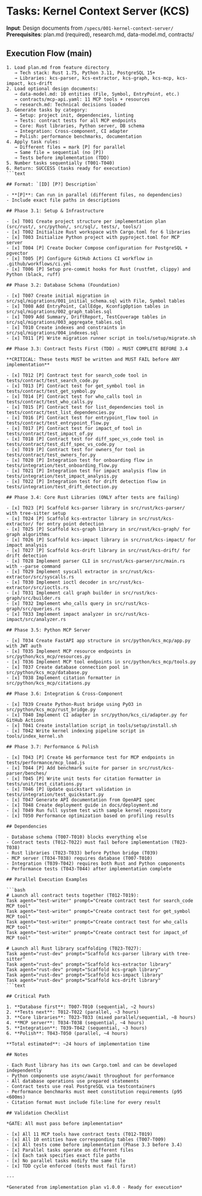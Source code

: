 # Tasks: Kernel Context Server (KCS)

**Input**: Design documents from `/specs/001-kernel-context-server/`
**Prerequisites**: plan.md (required), research.md, data-model.md, contracts/

## Execution Flow (main)

```text
1. Load plan.md from feature directory
   → Tech stack: Rust 1.75, Python 3.11, PostgreSQL 15+
   → Libraries: kcs-parser, kcs-extractor, kcs-graph, kcs-mcp, kcs-impact, kcs-drift
2. Load optional design documents:
   → data-model.md: 10 entities (File, Symbol, EntryPoint, etc.)
   → contracts/mcp-api.yaml: 11 MCP tools + resources
   → research.md: Technical decisions loaded
3. Generate tasks by category:
   → Setup: project init, dependencies, linting
   → Tests: contract tests for all MCP endpoints
   → Core: Rust libraries, Python server, DB schema
   → Integration: Cross-component, CI adapter
   → Polish: performance benchmarks, documentation
4. Apply task rules:
   → Different files = mark [P] for parallel
   → Same file = sequential (no [P])
   → Tests before implementation (TDD)
5. Number tasks sequentially (T001-T040)
6. Return: SUCCESS (tasks ready for execution)
```text

## Format: `[ID] [P?] Description`

- **[P]**: Can run in parallel (different files, no dependencies)
- Include exact file paths in descriptions

## Phase 3.1: Setup & Infrastructure

- [x] T001 Create project structure per implementation plan (src/rust/, src/python/, src/sql/, tests/, tools/)
- [x] T002 Initialize Rust workspace with Cargo.toml for 6 libraries
- [x] T003 Initialize Python project with pyproject.toml for MCP server
- [x] T004 [P] Create Docker Compose configuration for PostgreSQL + pgvector
- [x] T005 [P] Configure GitHub Actions CI workflow in .github/workflows/ci.yml
- [x] T006 [P] Setup pre-commit hooks for Rust (rustfmt, clippy) and Python (black, ruff)

## Phase 3.2: Database Schema (Foundation)

- [x] T007 Create initial migration in src/sql/migrations/001_initial_schema.sql with File, Symbol tables
- [x] T008 Add EntryPoint, CallEdge, KconfigOption tables in src/sql/migrations/002_graph_tables.sql
- [x] T009 Add Summary, DriftReport, TestCoverage tables in src/sql/migrations/003_aggregate_tables.sql
- [x] T010 Create indexes and constraints in src/sql/migrations/004_indexes.sql
- [x] T011 [P] Write migration runner script in tools/setup/migrate.sh

## Phase 3.3: Contract Tests First (TDD) ⚠️ MUST COMPLETE BEFORE 3.4

**CRITICAL: These tests MUST be written and MUST FAIL before ANY implementation**

- [x] T012 [P] Contract test for search_code tool in tests/contract/test_search_code.py
- [x] T013 [P] Contract test for get_symbol tool in tests/contract/test_get_symbol.py
- [x] T014 [P] Contract test for who_calls tool in tests/contract/test_who_calls.py
- [x] T015 [P] Contract test for list_dependencies tool in tests/contract/test_list_dependencies.py
- [x] T016 [P] Contract test for entrypoint_flow tool in tests/contract/test_entrypoint_flow.py
- [x] T017 [P] Contract test for impact_of tool in tests/contract/test_impact_of.py
- [x] T018 [P] Contract test for diff_spec_vs_code tool in tests/contract/test_diff_spec_vs_code.py
- [x] T019 [P] Contract test for owners_for tool in tests/contract/test_owners_for.py
- [x] T020 [P] Integration test for onboarding flow in tests/integration/test_onboarding_flow.py
- [x] T021 [P] Integration test for impact analysis flow in tests/integration/test_impact_analysis.py
- [x] T022 [P] Integration test for drift detection flow in tests/integration/test_drift_detection.py

## Phase 3.4: Core Rust Libraries (ONLY after tests are failing)

- [x] T023 [P] Scaffold kcs-parser library in src/rust/kcs-parser/ with tree-sitter setup
- [x] T024 [P] Scaffold kcs-extractor library in src/rust/kcs-extractor/ for entry point detection
- [x] T025 [P] Scaffold kcs-graph library in src/rust/kcs-graph/ for graph algorithms
- [x] T026 [P] Scaffold kcs-impact library in src/rust/kcs-impact/ for impact analysis
- [x] T027 [P] Scaffold kcs-drift library in src/rust/kcs-drift/ for drift detection
- [x] T028 Implement parser CLI in src/rust/kcs-parser/src/main.rs with --parse command
- [x] T029 Implement syscall extractor in src/rust/kcs-extractor/src/syscalls.rs
- [x] T030 Implement ioctl decoder in src/rust/kcs-extractor/src/ioctls.rs
- [x] T031 Implement call graph builder in src/rust/kcs-graph/src/builder.rs
- [x] T032 Implement who_calls query in src/rust/kcs-graph/src/queries.rs
- [x] T033 Implement impact analyzer in src/rust/kcs-impact/src/analyzer.rs

## Phase 3.5: Python MCP Server

- [x] T034 Create FastAPI app structure in src/python/kcs_mcp/app.py with JWT auth
- [x] T035 Implement MCP resource endpoints in src/python/kcs_mcp/resources.py
- [x] T036 Implement MCP tool endpoints in src/python/kcs_mcp/tools.py
- [x] T037 Create database connection pool in src/python/kcs_mcp/database.py
- [x] T038 Implement citation formatter in src/python/kcs_mcp/citations.py

## Phase 3.6: Integration & Cross-Component

- [x] T039 Create Python-Rust bridge using PyO3 in src/python/kcs_mcp/rust_bridge.py
- [x] T040 Implement CI adapter in src/python/kcs_ci/adapter.py for GitHub Actions
- [x] T041 Create installation script in tools/setup/install.sh
- [x] T042 Write kernel indexing pipeline script in tools/index_kernel.sh

## Phase 3.7: Performance & Polish

- [x] T043 [P] Create k6 performance test for MCP endpoints in tests/performance/mcp_load.js
- [x] T044 [P] Add benchmark suite for parser in src/rust/kcs-parser/benches/
- [x] T045 [P] Write unit tests for citation formatter in tests/unit/test_citations.py
- [x] T046 [P] Update quickstart validation in tests/integration/test_quickstart.py
- [x] T047 Generate API documentation from OpenAPI spec
- [x] T048 Create deployment guide in docs/deployment.md
- [x] T049 Run full system test with sample kernel repository
- [x] T050 Performance optimization based on profiling results

## Dependencies

- Database schema (T007-T010) blocks everything else
- Contract tests (T012-T022) must fail before implementation (T023-T038)
- Rust libraries (T023-T033) before Python bridge (T039)
- MCP server (T034-T038) requires database (T007-T010)
- Integration (T039-T042) requires both Rust and Python components
- Performance tests (T043-T044) after implementation complete

## Parallel Execution Examples

```bash
# Launch all contract tests together (T012-T019):
Task agent="test-writer" prompt="Create contract test for search_code MCP tool"
Task agent="test-writer" prompt="Create contract test for get_symbol MCP tool"
Task agent="test-writer" prompt="Create contract test for who_calls MCP tool"
Task agent="test-writer" prompt="Create contract test for impact_of MCP tool"

# Launch all Rust library scaffolding (T023-T027):
Task agent="rust-dev" prompt="Scaffold kcs-parser library with tree-sitter"
Task agent="rust-dev" prompt="Scaffold kcs-extractor library"
Task agent="rust-dev" prompt="Scaffold kcs-graph library"
Task agent="rust-dev" prompt="Scaffold kcs-impact library"
Task agent="rust-dev" prompt="Scaffold kcs-drift library"
```text

## Critical Path

1. **Database first**: T007-T010 (sequential, ~2 hours)
2. **Tests next**: T012-T022 (parallel, ~3 hours)
3. **Core libraries**: T023-T033 (mixed parallel/sequential, ~8 hours)
4. **MCP server**: T034-T038 (sequential, ~4 hours)
5. **Integration**: T039-T042 (sequential, ~3 hours)
6. **Polish**: T043-T050 (parallel, ~4 hours)

**Total estimated**: ~24 hours of implementation time

## Notes

- Each Rust library has its own Cargo.toml and can be developed independently
- Python components use async/await throughout for performance
- All database operations use prepared statements
- Contract tests use real PostgreSQL via testcontainers
- Performance benchmarks must meet constitution requirements (p95 <600ms)
- Citation format must include file:line for every result

## Validation Checklist

*GATE: All must pass before implementation*

- [x] All 11 MCP tools have contract tests (T012-T019)
- [x] All 10 entities have corresponding tables (T007-T009)
- [x] All tests come before implementation (Phase 3.3 before 3.4)
- [x] Parallel tasks operate on different files
- [x] Each task specifies exact file paths
- [x] No parallel tasks modify the same file
- [x] TDD cycle enforced (tests must fail first)

---

*Generated from implementation plan v1.0.0 - Ready for execution*
